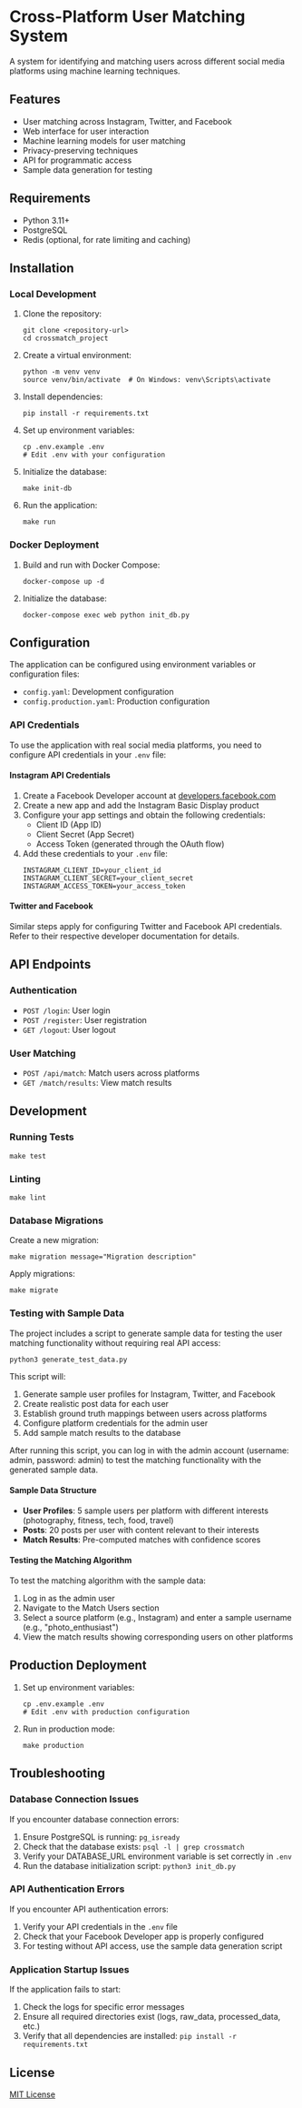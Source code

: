 # Cross-Platform User Matching System

A system for identifying and matching users across different social media platforms using machine learning techniques.

## Features

- User matching across Instagram, Twitter, and Facebook
- Web interface for user interaction
- Machine learning models for user matching
- Privacy-preserving techniques
- API for programmatic access
- Sample data generation for testing

## Requirements

- Python 3.11+
- PostgreSQL
- Redis (optional, for rate limiting and caching)

## Installation

### Local Development

1. Clone the repository:
   ```
   git clone <repository-url>
   cd crossmatch_project
   ```

2. Create a virtual environment:
   ```
   python -m venv venv
   source venv/bin/activate  # On Windows: venv\Scripts\activate
   ```

3. Install dependencies:
   ```
   pip install -r requirements.txt
   ```

4. Set up environment variables:
   ```
   cp .env.example .env
   # Edit .env with your configuration
   ```

5. Initialize the database:
   ```
   make init-db
   ```

6. Run the application:
   ```
   make run
   ```

### Docker Deployment

1. Build and run with Docker Compose:
   ```
   docker-compose up -d
   ```

2. Initialize the database:
   ```
   docker-compose exec web python init_db.py
   ```

## Configuration

The application can be configured using environment variables or configuration files:

- `config.yaml`: Development configuration
- `config.production.yaml`: Production configuration

### API Credentials

To use the application with real social media platforms, you need to configure API credentials in your `.env` file:

#### Instagram API Credentials

1. Create a Facebook Developer account at [developers.facebook.com](https://developers.facebook.com/)
2. Create a new app and add the Instagram Basic Display product
3. Configure your app settings and obtain the following credentials:
   - Client ID (App ID)
   - Client Secret (App Secret)
   - Access Token (generated through the OAuth flow)
4. Add these credentials to your `.env` file:
   ```
   INSTAGRAM_CLIENT_ID=your_client_id
   INSTAGRAM_CLIENT_SECRET=your_client_secret
   INSTAGRAM_ACCESS_TOKEN=your_access_token
   ```

#### Twitter and Facebook

Similar steps apply for configuring Twitter and Facebook API credentials. Refer to their respective developer documentation for details.

## API Endpoints

### Authentication

- `POST /login`: User login
- `POST /register`: User registration
- `GET /logout`: User logout

### User Matching

- `POST /api/match`: Match users across platforms
- `GET /match/results`: View match results

## Development

### Running Tests

```
make test
```

### Linting

```
make lint
```

### Database Migrations

Create a new migration:
```
make migration message="Migration description"
```

Apply migrations:
```
make migrate
```

### Testing with Sample Data

The project includes a script to generate sample data for testing the user matching functionality without requiring real API access:

```
python3 generate_test_data.py
```

This script will:
1. Generate sample user profiles for Instagram, Twitter, and Facebook
2. Create realistic post data for each user
3. Establish ground truth mappings between users across platforms
4. Configure platform credentials for the admin user
5. Add sample match results to the database

After running this script, you can log in with the admin account (username: admin, password: admin) to test the matching functionality with the generated sample data.

#### Sample Data Structure

- **User Profiles**: 5 sample users per platform with different interests (photography, fitness, tech, food, travel)
- **Posts**: 20 posts per user with content relevant to their interests
- **Match Results**: Pre-computed matches with confidence scores

#### Testing the Matching Algorithm

To test the matching algorithm with the sample data:

1. Log in as the admin user
2. Navigate to the Match Users section
3. Select a source platform (e.g., Instagram) and enter a sample username (e.g., "photo_enthusiast")
4. View the match results showing corresponding users on other platforms

## Production Deployment

1. Set up environment variables:
   ```
   cp .env.example .env
   # Edit .env with production configuration
   ```

2. Run in production mode:
   ```
   make production
   ```

## Troubleshooting

### Database Connection Issues

If you encounter database connection errors:

1. Ensure PostgreSQL is running: `pg_isready`
2. Check that the database exists: `psql -l | grep crossmatch`
3. Verify your DATABASE_URL environment variable is set correctly in `.env`
4. Run the database initialization script: `python3 init_db.py`

### API Authentication Errors

If you encounter API authentication errors:

1. Verify your API credentials in the `.env` file
2. Check that your Facebook Developer app is properly configured
3. For testing without API access, use the sample data generation script

### Application Startup Issues

If the application fails to start:

1. Check the logs for specific error messages
2. Ensure all required directories exist (logs, raw_data, processed_data, etc.)
3. Verify that all dependencies are installed: `pip install -r requirements.txt`

## License

[MIT License](LICENSE)
